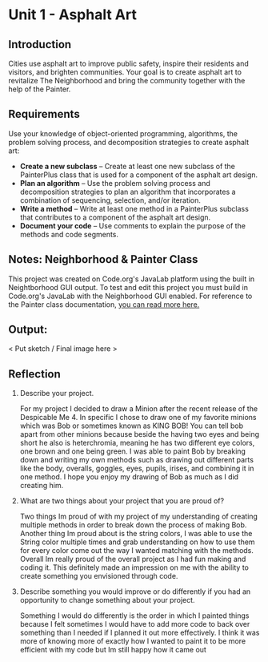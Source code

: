 # Unit 1 - Asphalt Art

## Introduction

Cities use asphalt art to improve public safety, inspire their residents and visitors, and brighten communities. Your goal is to create asphalt art to revitalize The Neighborhood and bring the community together with the help of the Painter.

## Requirements

Use your knowledge of object-oriented programming, algorithms, the problem solving process, and decomposition strategies to create asphalt art:
- **Create a new subclass** – Create at least one new subclass of the PainterPlus class that is used for a component of the asphalt art design.
- **Plan an algorithm** – Use the problem solving process and decomposition strategies to plan an algorithm that incorporates a combination of sequencing, selection, and/or iteration.
- **Write a method** – Write at least one method in a PainterPlus subclass that contributes to a component of the asphalt art design.
- **Document your code** – Use comments to explain the purpose of the methods and code segments.

## Notes: Neighborhood & Painter Class

This project was created on Code.org's JavaLab platform using the built in Neightborhood GUI output. To test and edit this project you must build in Code.org's JavaLab with the Neighborhood GUI enabled. For reference to the Painter class documentation, [you can read more here.](https://studio.code.org/docs/ide/javalab/classes/Painter)

## Output:

< Put sketch / Final image here >

## Reflection

1. Describe your project.

   For my project I decided to draw a Minion after the recent release of the Despicable Me 4. In specific I chose to draw one of my favorite minions which was Bob or sometimes known as KING BOB! You can tell bob apart from other minions because beside the having two eyes and being short he also is heterchromia, meaning he has two different eye colors, one brown and one being green.  I was able to paint Bob by breaking down and writing my own methods such as drawing out different parts like the body, overalls, goggles, eyes, pupils, irises, and combining it in one method. I hope you enjoy my drawing of Bob as much as I did creating him.

2. What are two things about your project that you are proud of?

   Two things Im proud of with my project of my understanding of creating multiple methods in order to break down the process of making Bob. Another thing Im proud about is the string colors, I was able to use the String color multiple times and grab understanding on how to use them for every color come out the way I wanted matching with the methods. Overall Im really proud of the overall project as I had fun making  and coding it. This definitely made an impression on me with the ability to create something you envisioned through code.



3. Describe something you would improve or do differently if you had an opportunity to change something about your project.

   Something I would do differently is the order in which I painted things because I felt sometimes I would have to add more code to back over something than I needed if I planned it out more effectively. I think it was more of knowing more of exactly how I wanted to paint it to be more efficient with my code but Im still happy how it came out

